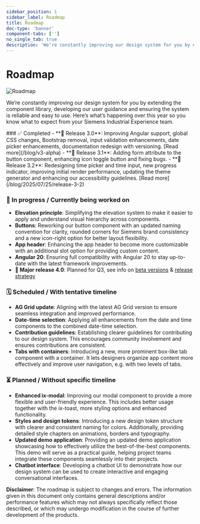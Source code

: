 ```yaml
---
sidebar_position: 1
sidebar_label: Roadmap
title: Roadmap
doc-type: 'banner'
component-tabs: ['']
no_single_tab: true
description: 'We’re constantly improving our design system for you by extending the component library, developing our user guidance and ensuring the system is reliable and easy to use. Here’s what’s happening over the next year so you know what to expect from your Siemens Industrial Experience team.'
---
```


# Roadmap

![Roadmap](https://www.figma.com/design/wEptRgAezDU1z80Cn3eZ0o/iX-Documentation-illustrations?node-id=6344-311&t=xhNABAyFoqjz7A1d-4)

<p className="text-l-title">
We’re constantly improving our design system for you by extending the component library, developing our user guidance and ensuring the system is reliable and easy to use.  
Here’s what’s happening over this year so you know what to expect from your Siemens Industrial Experience team. 
</p>
### ✅ Completed
- **🔹 Release 3.0**: Improving Angular support, global CSS changes, Bootstrap removal, input validation enhancements, date picker enhancements, documentation redesign with versioning. [Read more](/blog/v3-alpha)
- **🔹 Release 3.1**: Adding form attribute to the button component, enhancing icon toggle button and fixing bugs.
- **🔹 Release 3.2**: Redesigning time picker and time input, new progress indicator, improving initial render performance, updating the theme generator and enhancing our accessibility guidelines. [Read more](/blog/2025/07/25/release-3-2)

### 🚧 In progress / Currently being worked on
- **Elevation principle**: Simplifying the elevation system to make it easier to apply and understand visual hierarchy across components.
- **Buttons**: Reworking our button component with an updated naming convention for clarity, rounded corners for Siemens brand consistency and a new icon-right option for better layout flexibility.
- **App header**: Enhancing the app header to become more customizable with an additional slot option for providing custom content.
- **Angular 20**: Ensuring full compatibility with Angular 20 to stay up-to-date with the latest framework improvements.
- **🔹 Major release 4.0**: Planned for Q3, see info on [beta versions](https://ix.siemens.io/docs/installation/CHANGELOG) & [release strategy](https://ix.siemens.io/docs/release-info)

### 🗓️ Scheduled / With tentative timeline
- **AG Grid update**: Aligning with the latest AG Grid version to ensure seamless integration and improved performance.
- **Date-time selection**: Applying all enhancements from the date and time components to the combined date-time selection.
- **Contribution guidelines**: Establishing clearer guidelines for contributing to our design system. This encourages community involvement and ensures contributions are consistent.
- **Tabs with containers**: Introducing a new, more prominent box-like tab component with a container. It lets designers organize app content more effectively and improve user navigation, e.g. with two levels of tabs.

### ⏳ Planned / Without specific timeline
- **Enhanced ix-modal**: Improving our modal component to provide a more flexible and user-friendly experience. This includes better usage together with the ix-toast, more styling options and enhanced functionality.
- **Styles and design tokens**: Introducing a new design token structure with clearer and consistent naming for colors. Additionally, providing detailed style chapters on animations, borders and typography.
- **Updated demo application**: Providing an updated demo application showcasing how to effectively utilize the best-of-the-best components. This demo will serve as a practical guide, helping project teams integrate these components seamlessly into their projects.
- **Chatbot interface**: Developing a chatbot UI to demonstrate how our design system can be used to create interactive and engaging conversational interfaces.

**Disclaimer**: The roadmap is subject to changes and errors. The information given in this document only contains general descriptions and/or performance features which may not always specifically reflect those described, or which may undergo modification in the course of further development of the products.

